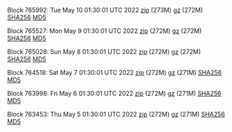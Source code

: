 Block 765992: Tue May 10 01:30:01 UTC 2022 [zip](https://files.01coin.io/mainnet/2022-05-10/bootstrap.dat.zip) (273M) [gz](https://files.01coin.io/mainnet/2022-05-10/bootstrap.dat.tar.gz) (272M) [SHA256](https://files.01coin.io/mainnet/2022-05-10/sha256.txt) [MD5](https://files.01coin.io/mainnet/2022-05-10/md5.txt)

Block 765527: Mon May  9 01:30:01 UTC 2022 [zip](https://files.01coin.io/mainnet/2022-05-09/bootstrap.dat.zip) (272M) [gz](https://files.01coin.io/mainnet/2022-05-09/bootstrap.dat.tar.gz) (272M) [SHA256](https://files.01coin.io/mainnet/2022-05-09/sha256.txt) [MD5](https://files.01coin.io/mainnet/2022-05-09/md5.txt)

Block 765028: Sun May  8 01:30:01 UTC 2022 [zip](https://files.01coin.io/mainnet/2022-05-08/bootstrap.dat.zip) (272M) [gz](https://files.01coin.io/mainnet/2022-05-08/bootstrap.dat.tar.gz) (272M) [SHA256](https://files.01coin.io/mainnet/2022-05-08/sha256.txt) [MD5](https://files.01coin.io/mainnet/2022-05-08/md5.txt)

Block 764518: Sat May  7 01:30:01 UTC 2022 [zip](https://files.01coin.io/mainnet/2022-05-07/bootstrap.dat.zip) (272M) [gz](https://files.01coin.io/mainnet/2022-05-07/bootstrap.dat.tar.gz) (271M) [SHA256](https://files.01coin.io/mainnet/2022-05-07/sha256.txt) [MD5](https://files.01coin.io/mainnet/2022-05-07/md5.txt)

Block 763998: Fri May  6 01:30:01 UTC 2022 [zip](https://files.01coin.io/mainnet/2022-05-06/bootstrap.dat.zip) (272M) [gz](https://files.01coin.io/mainnet/2022-05-06/bootstrap.dat.tar.gz) (271M) [SHA256](https://files.01coin.io/mainnet/2022-05-06/sha256.txt) [MD5](https://files.01coin.io/mainnet/2022-05-06/md5.txt)

Block 763453: Thu May  5 01:30:01 UTC 2022 [zip](https://files.01coin.io/mainnet/2022-05-05/bootstrap.dat.zip) (272M) [gz](https://files.01coin.io/mainnet/2022-05-05/bootstrap.dat.tar.gz) (271M) [SHA256](https://files.01coin.io/mainnet/2022-05-05/sha256.txt) [MD5](https://files.01coin.io/mainnet/2022-05-05/md5.txt)
